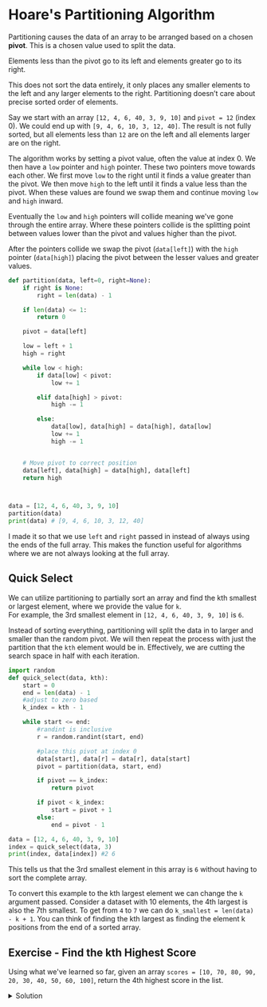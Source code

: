 # Hoare's Partitioning Algorithm

Partitioning causes the data of an array to be arranged based on a chosen **pivot**. This is a chosen value used to split the data.

Elements less than the pivot go to its left and elements greater go to its right.

This does not sort the data entirely, it only places any smaller elements to the left and any larger elements to the right. Partitioning doesn’t care about precise sorted order of elements.

Say we start with an array `[12, 4, 6, 40, 3, 9, 10]` and `pivot = 12` (index 0). We could end up with `[9, 4, 6, 10, 3, 12, 40]`. The result is not fully sorted, but all elements less than `12` are on the left and all elements larger are on the right.

The algorithm works by setting a pivot value, often the value at index 0. We then have a `low` pointer and `high` pointer. These two pointers move towards each other. We first move `low` to the right until it finds a value greater than the pivot. We then move `high` to the left until it finds a value less than the pivot. When these values are found we swap them and continue moving `low` and `high` inward.

Eventually the `low` and `high` pointers will collide meaning we've gone through the entire array. Where these pointers collide is the splitting point between values lower than the pivot and values higher than the pivot.

After the pointers collide we swap the pivot (`data[left]`) with the `high` pointer (`data[high]`) placing the pivot between the lesser values and greater values.

```python
def partition(data, left=0, right=None):
    if right is None:
        right = len(data) - 1

    if len(data) <= 1:
        return 0

    pivot = data[left]

    low = left + 1
    high = right

    while low < high:
        if data[low] < pivot:
            low += 1

        elif data[high] > pivot:
            high -= 1

        else:
            data[low], data[high] = data[high], data[low]
            low += 1
            high -= 1


    # Move pivot to correct position
    data[left], data[high] = data[high], data[left]
    return high



data = [12, 4, 6, 40, 3, 9, 10]
partition(data)
print(data) # [9, 4, 6, 10, 3, 12, 40]
```

I made it so that we use `left` and `right` passed in instead of always using the ends of the full array. This makes the function useful for algorithms where we are not always looking at the full array.

## Quick Select

We can utilize partitioning to partially sort an array and find the kth smallest or largest element, where we provide the value for `k`.  
For example, the 3rd smallest element in `[12, 4, 6, 40, 3, 9, 10]` is `6`.

Instead of sorting everything, partitioning will split the data in to larger and smaller than the random pivot. We will then repeat the process with just the partition that the `kth` element would be in. Effectively, we are cutting the search space in half with each iteration.

```python
import random
def quick_select(data, kth):
    start = 0
    end = len(data) - 1
    #adjust to zero based
    k_index = kth - 1

    while start <= end:
        #randint is inclusive
        r = random.randint(start, end)

        #place this pivot at index 0
        data[start], data[r] = data[r], data[start]
        pivot = partition(data, start, end)

        if pivot == k_index:
            return pivot

        if pivot < k_index:
            start = pivot + 1
        else:
            end = pivot - 1

data = [12, 4, 6, 40, 3, 9, 10]
index = quick_select(data, 3)
print(index, data[index]) #2 6
```

This tells us that the 3rd smallest element in this array is `6` without having to sort the complete array.

To convert this example to the kth largest element we can change the `k` argument passed. Consider a dataset with 10 elements, the 4th largest is also the 7th smallest. To get from `4` to `7` we can do `k_smallest = len(data) - k + 1`. You can think of finding the kth largest as finding the element k positions from the end of a sorted array.

## Exercise - Find the kth Highest Score

Using what we've learned so far, given an array `scores = [10, 70, 80, 90, 20, 30, 40, 50, 60, 100]`, return the 4th highest score in the list.

<details>
<summary>Solution</summary>

The goal is to find 4th biggest. We know it is 70 by looking at the sorted array for practice. 70 is at index 6 and is the 7th smallest.  
Convert to 7th smallest with `len(data) - k + 1`

```python
scores = [10, 70, 80, 90, 20, 30, 40, 50, 60, 100]

# for practice you can see the sorted array

print(sorted(scores)) # [10, 20, 30, 40, 50, 60, 70, 80, 90, 100]

k = 4 #4th largest
k_smallest = len(scores) - k + 1 #7th smallest

print(scores[quick_select(scores, k_smallest)]) #70

```

</details>
